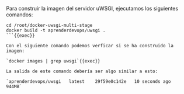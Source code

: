 Para construir la imagen del servidor uWSGI, ejecutamos los siguientes comandos:

```
cd /root/docker-uwsgi-multi-stage
docker build -t aprenderdevops/uwsgi .
```{{exec}}

Con el siguiente comando podemos verficar si se ha construido la imagen:

`docker images | grep uwsgi`{{exec}}

La salida de este comando debería ser algo similar a esto:

`aprenderdevops/uwsgi   latest    29f59e0c142e   10 seconds ago   944MB`